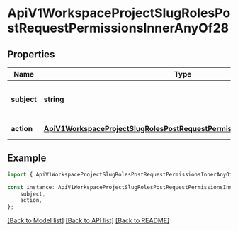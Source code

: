 # ApiV1WorkspaceProjectSlugRolesPostRequestPermissionsInnerAnyOf28


## Properties

Name | Type | Description | Notes
------------ | ------------- | ------------- | -------------
**subject** | **string** | The entity this permission pertains to. | [default to undefined]
**action** | [**ApiV1WorkspaceProjectSlugRolesPostRequestPermissionsInnerAnyOf28Action**](ApiV1WorkspaceProjectSlugRolesPostRequestPermissionsInnerAnyOf28Action.md) |  | [default to undefined]

## Example

```typescript
import { ApiV1WorkspaceProjectSlugRolesPostRequestPermissionsInnerAnyOf28 } from './api';

const instance: ApiV1WorkspaceProjectSlugRolesPostRequestPermissionsInnerAnyOf28 = {
    subject,
    action,
};
```

[[Back to Model list]](../README.md#documentation-for-models) [[Back to API list]](../README.md#documentation-for-api-endpoints) [[Back to README]](../README.md)
